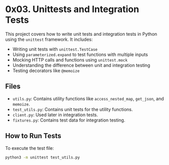 # 0x03. Unittests and Integration Tests

This project covers how to write unit tests and integration tests in Python using the `unittest` framework. It includes:

- Writing unit tests with `unittest.TestCase`
- Using `parameterized.expand` to test functions with multiple inputs
- Mocking HTTP calls and functions using `unittest.mock`
- Understanding the difference between unit and integration testing
- Testing decorators like `@memoize`

## Files

- `utils.py`: Contains utility functions like `access_nested_map`, `get_json`, and `memoize`.
- `test_utils.py`: Contains unit tests for the utility functions.
- `client.py`: Used later in integration tests.
- `fixtures.py`: Contains test data for integration testing.

## How to Run Tests

To execute the test file:

```bash
python3 -m unittest test_utils.py
